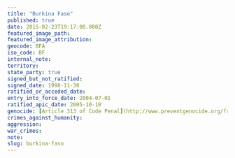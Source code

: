 ```yaml
---
title: "Burkina Faso"
published: true
date: 2015-02-23T19:17:00.000Z
featured_image_path:
featured_image_attribution:
geocode: BFA
iso_code: BF
internal_note:
territory:
state_party: true
signed_but_not_ratified:
signed_date: 1998-11-30
ratified_or_acceded_date:
entry_into_force_date: 2004-07-01
ratified_apic_date: 2005-10-10
genocide: [Article 313 of Code Penal](http://www.preventgenocide.org/fr/droit/codes/burkinafaso.htm)
crimes_against_humanity:
aggression:
war_crimes:
note:
slug: burkina-faso
---
```

